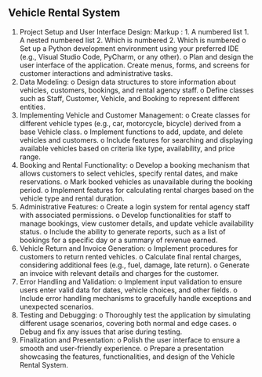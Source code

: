 ## Vehicle Rental System
1. Project Setup and User Interface Design:
Markup : 1. A numbered list
              1. A nested numbered list
              2. Which is numbered
          2. Which is numbered
o Set up a Python development environment using your preferred IDE (e.g.,
Visual Studio Code, PyCharm, or any other).
o Plan and design the user interface of the application. Create menus, forms, and
screens for customer interactions and administrative tasks.
3. Data Modeling:
o Design data structures to store information about vehicles, customers,
bookings, and rental agency staff.
o Define classes such as Staff, Customer, Vehicle, and Booking to represent
different entities.
4. Implementing Vehicle and Customer Management:
o Create classes for different vehicle types (e.g., car, motorcycle, bicycle)
derived from a base Vehicle class.
o Implement functions to add, update, and delete vehicles and customers.
o Include features for searching and displaying available vehicles based on
criteria like type, availability, and price range.
5. Booking and Rental Functionality:
o Develop a booking mechanism that allows customers to select vehicles,
specify rental dates, and make reservations.
o Mark booked vehicles as unavailable during the booking period.
o Implement features for calculating rental charges based on the vehicle type
and rental duration.
6. Administrative Features:
o Create a login system for rental agency staff with associated permissions.
o Develop functionalities for staff to manage bookings, view customer details,
and update vehicle availability status.
o Include the ability to generate reports, such as a list of bookings for a specific
day or a summary of revenue earned.
7. Vehicle Return and Invoice Generation:
o Implement procedures for customers to return rented vehicles.
o Calculate final rental charges, considering additional fees (e.g., fuel, damage,
late return).
o Generate an invoice with relevant details and charges for the customer.
8. Error Handling and Validation:
o Implement input validation to ensure users enter valid data for dates, vehicle
choices, and other fields.
o Include error handling mechanisms to gracefully handle exceptions and
unexpected scenarios.
9. Testing and Debugging:
o Thoroughly test the application by simulating different usage scenarios,
covering both normal and edge cases.
o Debug and fix any issues that arise during testing.
10. Finalization and Presentation:
o Polish the user interface to ensure a smooth and user-friendly experience.
o Prepare a presentation showcasing the features, functionalities, and design of
the Vehicle Rental System.
